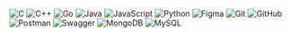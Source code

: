 ![C](https://img.shields.io/badge/c-%2331A8FF.svg?style=for-the-badge&logo=c&logoColor=white) ![C++](https://img.shields.io/badge/c++-%2331A8FF.svg?style=for-the-badge&logo=c%2B%2B&logoColor=white) ![Go](https://img.shields.io/badge/go-%2331A8FF.svg?style=for-the-badge&logo=go&logoColor=white) ![Java](https://img.shields.io/badge/java-%2331A8FF.svg?style=for-the-badge&logo=openjdk&logoColor=white) ![JavaScript](https://img.shields.io/badge/javascript-%2331A8FF.svg?style=for-the-badge&logo=javascript&logoColor=white) ![Python](https://img.shields.io/badge/python-%2331A8FF?style=for-the-badge&logo=python&logoColor=white) ![Figma](https://img.shields.io/badge/figma-%2331A8FF.svg?style=for-the-badge&logo=figma&logoColor=white) ![Git](https://img.shields.io/badge/git-%2331A8FF.svg?style=for-the-badge&logo=git&logoColor=white) ![GitHub](https://img.shields.io/badge/github-%2331A8FF.svg?style=for-the-badge&logo=github&logoColor=white) ![Postman](https://img.shields.io/badge/Postman-%2331A8FF?style=for-the-badge&logo=postman&logoColor=white) ![Swagger](https://img.shields.io/badge/-Swagger-%2331A8FF?style=for-the-badge&logo=swagger&logoColor=white) ![MongoDB](https://img.shields.io/badge/MongoDB-%2331A8FF.svg?style=for-the-badge&logo=mongodb&logoColor=white) ![MySQL](https://img.shields.io/badge/mysql-%2331A8FF.svg?style=for-the-badge&logo=mysql&logoColor=white)
